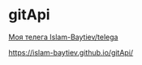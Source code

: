 # gitApi
[Моя телега Islam-Baytiev/telega](https://t.me/Is_bv7)

https://islam-baytiev.github.io/gitApi/
